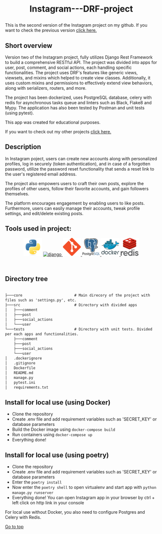 
# <p align=center> <a name="top">Instagram---DRF-project </a></p>

This is the second version of the Instagram project on my github. If you want to check the previous version [click here.](https://github.com/krzysztofgrabczynski/Instagram---Django-project)

## Short overview
Version two of the Instagram project, fully utilizes Django Rest Framework to build a comprehensive RESTful API. The project was divided into apps for user, post, comment, and social actions, each handling specific functionalities. The project uses DRF's features like generic views, viewsets, and mixins which helped to create view classes. Additionally, it uses custom mixins and permissions to effectively extend view behaviors, along with serializers, routers, and more.

The project has been dockerized, uses PostgreSQL database, celery with redis for asynchronous tasks queue and linters such as Black, Flake8 and Mypy. The application has also been tested by Postman and unit tests (using pytest). 

This app was created for educational purposes.

If you want to check out my other projects [click here.](https://github.com/krzysztofgrabczynski)


## Description

In Instagram poject, users can create new accounts along with personalized profiles, log in securely (token authentication), and in case of a forgotten password, utilize the password reset functionality that sends a reset link to the user's registered email address. 

The project also empowers users to craft their own posts, explore the profiles of other users, follow their favorite accounts, and gain followers themselves. 

The platform encourages engagement by enabling users to like posts. Furthermore, users can easily manage their accounts, tweak profile settings, and edit/delete existing posts.

 ## Tools used in project:

<p align=center><a href="https://www.python.org"> <img src="https://raw.githubusercontent.com/devicons/devicon/master/icons/python/python-original.svg" alt="python" width="60" height="60"/></a> 
<a href="https://www.djangoproject.com/"> <img src="https://cdn.worldvectorlogo.com/logos/django.svg" alt="django" width="60" height="60"/> </a>
<a href="https://git-scm.com/"> <img src="https://raw.githubusercontent.com/devicons/devicon/master/icons/git/git-original.svg" alt="git" width="60" height="60"/> </a> 
<a href="https://www.postgresql.org.pl/"> <img src="https://raw.githubusercontent.com/devicons/devicon/55609aa5bd817ff167afce0d965585c92040787a/icons/postgresql/postgresql-original-wordmark.svg" alt="psql" width="60" height="60"/> </a>
<a href="https://www.docker.com/"> <img src="https://raw.githubusercontent.com/devicons/devicon/55609aa5bd817ff167afce0d965585c92040787a/icons/docker/docker-original-wordmark.svg" alt="docker" width="60" height="60"/> </a>
<a href="https://redis.io//"> <img src="https://github.com/devicons/devicon/blob/master/icons/redis/redis-original-wordmark.svg" alt="redis" width="60" height="60"/> </a></p>
<br> 

## Directory tree

```

├───core                        # Main direcory of the project with files such as 'settings.py', etc.
├───src                         # Directory with divided apps
│   ├───comment                 
│   ├───post
│   ├───social_actions
│   └───user
└───tests                       # Directory with unit tests. Divided per each apps and functionalities.
    ├───comment
    ├───post
    ├───social_actions
    └───user
│   .dockerignore
│   .gitignore
│   Dockerfile
│   README.md
│   manage.py
│   pytest.ini
│   requirements.txt
```
## Install for local use (using Docker)
- Clone the repository
- Create .env file and add requirement variables such as 'SECRET_KEY' or database parameters
- Build the Docker image using ``` docker-compose build ```
- Run containers using ``` docker-compose up ```
- Everything done! 

## Install for local use (using poetry)
- Clone the repository
- Create .env file and add requirement variables such as 'SECRET_KEY' or database parameters
- Enter the ``` poetry install ```
- Now enter the ``` poetry shell ``` to open virtualenv and start app with ``` python manage.py runserver ```
- Everything done! You can open Instagram app in your browser by ctrl + left click on http link in your console

For local use without Docker, you also need to configure Postgres and Celery with Redis.

[Go to top](#top) 
